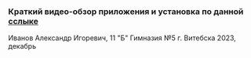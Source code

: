 ### Краткий видео-обзор приложения и установка по данной [сслыке](https://youtu.be/bRouzkqbpRw)
Иванов Александр Игоревич, 11 "Б" Гимназия №5 г. Витебска
2023, декабрь
